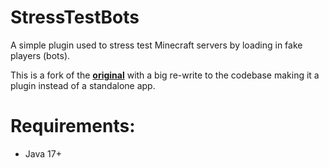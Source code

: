 # StressTestBots
A simple plugin used to stress test Minecraft servers by loading in fake players (bots).

This is a fork of the [**original**](https://github.com/crpmax/mc-bots) with a big re-write to the codebase making it a plugin instead of a standalone app.

# Requirements:
- Java 17+
